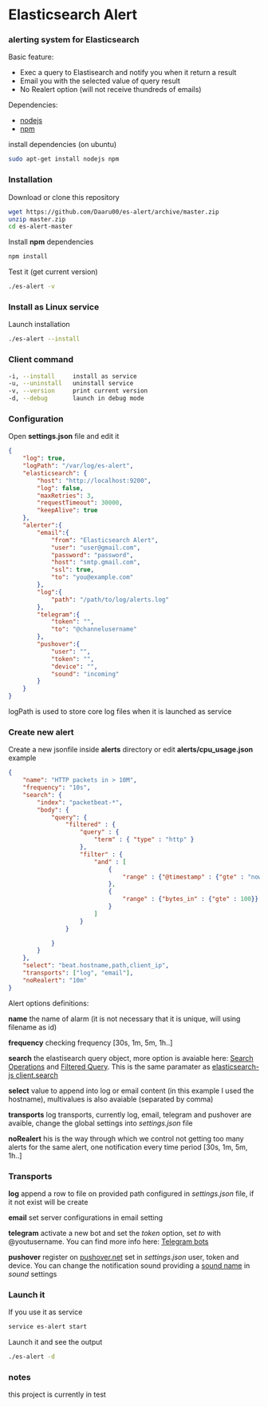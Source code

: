 # Elasticsearch Alert
### alerting system for Elasticsearch

Basic feature:

* Exec a query to Elastisearch and notify you when it return a result
* Email you with the selected value of query result
* No Realert option (will not receive thundreds of emails)

Dependencies:

* [nodejs](https://nodejs.org/en/download/package-manager/)
* [npm](https://docs.npmjs.com/getting-started/)

install dependencies (on ubuntu)

```bash
sudo apt-get install nodejs npm
```

### Installation

Download or clone this repository

```bash
wget https://github.com/Daaru00/es-alert/archive/master.zip
unzip master.zip
cd es-alert-master
```

Install __npm__ dependencies

```bash
npm install
```

Test it (get current version)

```bash
./es-alert -v
```


### Install as Linux service

Launch installation

```bash
./es-alert --install
```

### Client command

```bash
-i, --install	  install as service
-u, --uninstall	  uninstall service
-v, --version	  print current version
-d, --debug		  launch in debug mode
```

### Configuration

Open __settings.json__ file and edit it

```json
{
    "log": true,
    "logPath": "/var/log/es-alert",
    "elasticsearch": {
        "host": "http://localhost:9200",
        "log": false,
        "maxRetries": 3,
        "requestTimeout": 30000,
        "keepAlive": true
    },
    "alerter":{
        "email":{
            "from": "Elasticsearch Alert",
            "user": "user@gmail.com",
            "password": "password",
            "host": "smtp.gmail.com",
            "ssl": true,
            "to": "you@example.com"
        },
        "log":{
            "path": "/path/to/log/alerts.log"
        },
        "telegram":{
            "token": "",
            "to": "@channelusername"
        },
        "pushover":{
            "user": "",
            "token": "",
            "device": "",
            "sound": "incoming"
        }
    }
}
```
logPath is used to store core log files when it is launched as service

### Create new alert

Create a new jsonfile inside __alerts__ directory or edit __alerts/cpu_usage.json__ example

```json
{
    "name": "HTTP packets in > 10M",
    "frequency": "10s",
    "search": {
        "index": "packetbeat-*",
        "body": {
            "query": {
                "filtered" : {
                    "query" : {
                        "term" : { "type" : "http" }
                    },
                    "filter" : {
                        "and" : [
                            {
                                "range" : {"@timestamp" : {"gte" : "now-10s"}}
                            },
                            {
                                "range" : {"bytes_in" : {"gte" : 100}}
                            }
                        ]
                    }
                }

            }
        }
    },
    "select": "beat.hostname,path,client_ip",
    "transports": ["log", "email"],
    "noRealert": "10m"
}
```

Alert options definitions:

__name__ the name of alarm (it is not necessary that it is unique, will using filename as id)

__frequency__ checking frequency [30s, 1m, 5m, 1h..]

__search__ the elastisearch query object, more option is avaiable here: [Search Operations](https://www.elastic.co/guide/en/elasticsearch/client/php-api/current/_search_operations.html) and [Filtered Query](https://www.elastic.co/guide/en/elasticsearch/reference/current/query-dsl-filtered-query.html). This is the same paramater as [elasticsearch-js client.search](https://github.com/elastic/elasticsearch-js#examples)

__select__ value to append into log or email content (in this example I used the hostname), multivalues is also avaiable (separated by comma)

__transports__ log transports, currently log, email, telegram and pushover are avaible, change the global settings into _settings.json_ file

__noRealert__ his is the way through which we control not getting too many alerts for the same alert, one notification every time period [30s, 1m, 5m, 1h..]

### Transports

__log__ append a row to file on provided path configured in _settings.json_ file, if it not exist will be create

__email__ set server configurations in email setting

__telegram__ activate a new bot and set the _token_ option, set _to_ with @youtusername. You can find more info here: [Telegram bots](https://core.telegram.org/bots)

__pushover__ register on [pushover.net](https://pushover.net/) set in _settings.json_ user, token and device. You can change the notification sound providing a [sound name](https://pushover.net/api#sounds) in _sound_ settings

### Launch it

If you use it as service
```bash
service es-alert start
```

Launch it and see the output
```bash
./es-alert -d
```

### notes

this project is currently in test
